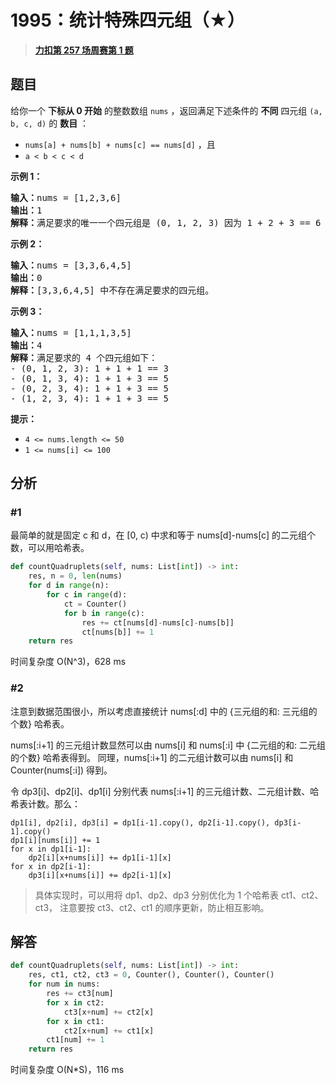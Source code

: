 # 1995：统计特殊四元组（★）


> <u>**[力扣第 257 场周赛第 1 题](https://leetcode.cn/problems/count-special-quadruplets/)**</u>

## 题目

<p>给你一个 <strong>下标从 0 开始</strong> 的整数数组 <code>nums</code> ，返回满足下述条件的 <strong>不同</strong> 四元组 <code>(a, b, c, d)</code> 的 <strong>数目</strong> ：</p>

<ul>
<li><code>nums[a] + nums[b] + nums[c] == nums[d]</code> ，且</li>
<li><code>a &lt; b &lt; c &lt; d</code></li>
</ul>



<p><strong>示例 1：</strong></p>

<pre><strong>输入：</strong>nums = [1,2,3,6]
<strong>输出：</strong>1
<strong>解释：</strong>满足要求的唯一一个四元组是 (0, 1, 2, 3) 因为 1 + 2 + 3 == 6 。
</pre>

<p><strong>示例 2：</strong></p>

<pre><strong>输入：</strong>nums = [3,3,6,4,5]
<strong>输出：</strong>0
<strong>解释：</strong>[3,3,6,4,5] 中不存在满足要求的四元组。
</pre>

<p><strong>示例 3：</strong></p>

<pre><strong>输入：</strong>nums = [1,1,1,3,5]
<strong>输出：</strong>4
<strong>解释：</strong>满足要求的 4 个四元组如下：
- (0, 1, 2, 3): 1 + 1 + 1 == 3
- (0, 1, 3, 4): 1 + 1 + 3 == 5
- (0, 2, 3, 4): 1 + 1 + 3 == 5
- (1, 2, 3, 4): 1 + 1 + 3 == 5
</pre>



<p><strong>提示：</strong></p>

<ul>
<li><code>4 &lt;= nums.length &lt;= 50</code></li>
<li><code>1 &lt;= nums[i] &lt;= 100</code></li>
</ul>


## 分析

### #1

最简单的就是固定 c 和 d，在 [0, c) 中求和等于 nums[d]-nums[c] 的二元组个数，可以用哈希表。

```python
def countQuadruplets(self, nums: List[int]) -> int:
    res, n = 0, len(nums)
    for d in range(n):
        for c in range(d):
            ct = Counter()
            for b in range(c):
                res += ct[nums[d]-nums[c]-nums[b]]
                ct[nums[b]] += 1
    return res
```
时间复杂度 O(N^3)，628 ms

### #2

注意到数据范围很小，所以考虑直接统计 nums[:d] 中的 {三元组的和: 三元组的个数} 哈希表。

nums[:i+1] 的三元组计数显然可以由 nums[i] 和 nums[:i] 中 {二元组的和: 二元组的个数} 哈希表得到。
同理，nums[:i+1] 的二元组计数可以由 nums[i] 和 Counter(nums[:i]) 得到。

令 dp3[i]、dp2[i]、dp1[i] 分别代表 nums[:i+1] 的三元组计数、二元组计数、哈希表计数。那么：

    dp1[i], dp2[i], dp3[i] = dp1[i-1].copy(), dp2[i-1].copy(), dp3[i-1].copy()
    dp1[i][nums[i]] += 1
    for x in dp1[i-1]:
        dp2[i][x+nums[i]] += dp1[i-1][x]
    for x in dp2[i-1]:
        dp3[i][x+nums[i]] += dp2[i-1][x]

> 具体实现时，可以用将 dp1、dp2、dp3 分别优化为 1 个哈希表 ct1、ct2、ct3，
>注意要按 ct3、ct2、ct1 的顺序更新，防止相互影响。

## 解答

```python
def countQuadruplets(self, nums: List[int]) -> int:
    res, ct1, ct2, ct3 = 0, Counter(), Counter(), Counter()
    for num in nums:
        res += ct3[num]
        for x in ct2:
            ct3[x+num] += ct2[x]
        for x in ct1:
            ct2[x+num] += ct1[x]
        ct1[num] += 1
    return res
```
时间复杂度 O(N*S)，116 ms

